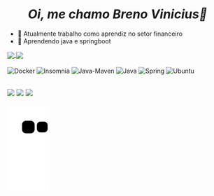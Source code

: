 _<h1 text align="center">Oi, me chamo Breno Vinicius👋</h1>_

- 🔭 Atualmente trabalho como aprendiz no setor financeiro
- 🌱 Aprendendo java e springboot

<a href="https://github.com/anuraghazra/github-readme-stats">
  <img align="center" height="140" src="https://github-readme-stats.vercel.app/api?username=Brenoviniicius&show_icons=true&theme=dracula&count_private=true&show_owner"
</a>
<a href="https://github.com/anuraghazra/convoychat">
  <img align="center" height="140" src="https://github-readme-stats.vercel.app/api/top-langs/?username=Brenoviniicius&layout=compact&theme=dracula" />
</a>


<div style="display: inline_block"><br>
  <img align="center" alt="Docker" src="https://img.shields.io/badge/docker-%230db7ed.svg?style=for-the-badge&logo=docker&logoColor=white">
  <img align="center" alt="Insomnia" src="https://img.shields.io/badge/Insomnia-black?style=for-the-badge&logo=insomnia&logoColor=5849BE">
  <img align="center" alt="Java-Maven" src="https://img.shields.io/badge/Apache%20Maven-C71A36?style=for-the-badge&logo=Apache%20Maven&logoColor=white">
  <img align="center" alt="Java" src="https://img.shields.io/badge/Java-ED8B00?style=for-the-badge&logo=openjdk&logoColor=white">
  <img align="center" alt="Spring" src="https://img.shields.io/badge/Spring-6DB33F?style=for-the-badge&logo=spring&logoColor=white">
  <img align="center" alt="Ubuntu" src="https://img.shields.io/badge/Ubuntu-E95420?style=for-the-badge&logo=ubuntu&logoColor=white"
  
  </div>

<h2>
<div>
<a href="https://www.linkedin.com/in/breno-vin%C3%ADcius-38b4281bb/" target="_blank"><img src="https://img.shields.io/badge/-LinkedIn-%230077B5?style=for-the-badge&logo=linkedin&logoColor=white" target="_blank"></a>
<a href = "mailto:brenovmsilva82@gmail.com" target="_blank"><img src="https://img.shields.io/badge/Gmail-D14836?style=for-the-badge&logo=gmail&logoColor=white" target="_blank"></a>
<a href="https://github.com/duizpisico" target="_blank"><img src="https://img.shields.io/badge/GitHub-100000?style=for-the-badge&logo=github&logoColor=white"></a>
</div>
</h2>
  
  ![Snake animation](https://github.com/Brenoviniicius/Brenoviniicius/blob/output/github-contribution-grid-snake.svg)

